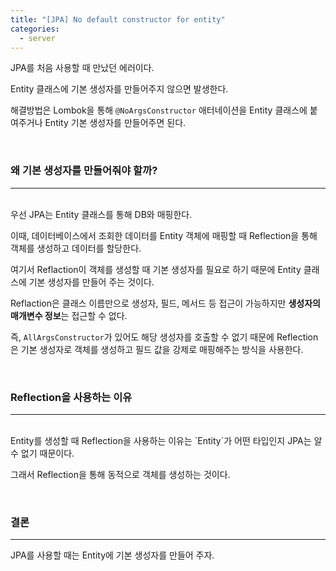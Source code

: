 ```yaml
---
title: "[JPA] No default constructor for entity"
categories:
  - server
---
```


JPA를 처음 사용할 때 만났던 에러이다.

Entity 클래스에 기본 생성자를 만들어주지 않으면 발생한다.

해결방법은 Lombok을 통해 `@NoArgsConstructor` 애터네이션을 Entity 클래스에 붙여주거나 Entity 기본 생성자를 만들어주면 된다.

<br>

### 왜 기본 생성자를 만들어줘야 할까?

---

<br>
우선 JPA는 Entity 클래스를 통해 DB와 매핑한다.

이때, 데이터베이스에서 조회한 데이터를 Entity 객체에 매핑할 때 Reflection을 통해 객체를 생성하고 데이터를 할당한다.

여기서 Reflaction이 객체를 생성할 때 기본 생성자를 필요로 하기 때문에 Entity 클래스에 기본 생성자를 만들어 주는 것이다.

Reflaction은 클래스 이름만으로 생성자, 필드, 메서드 등 접근이 가능하지만 **생성자의 매개변수 정보**는 접근할 수 없다.

즉, `AllArgsConstructor`가 있어도 해당 생성자를 호출할 수 없기 때문에 Reflection은 기본 생성자로 객체를 생성하고 필드 값을 강제로 매핑해주는 방식을 사용한다.

<br>

### Reflection을 사용하는 이유

---

<br>
Entity를 생성할 때 Reflection을 사용하는 이유는 `Entity`가 어떤 타입인지 JPA는 알 수 없기 때문이다.

그래서 Reflection을 통해 동적으로 객체를 생성하는 것이다.

<br>

### 결론

---

JPA를 사용할 때는 Entity에 기본 생성자를 만들어 주자.
